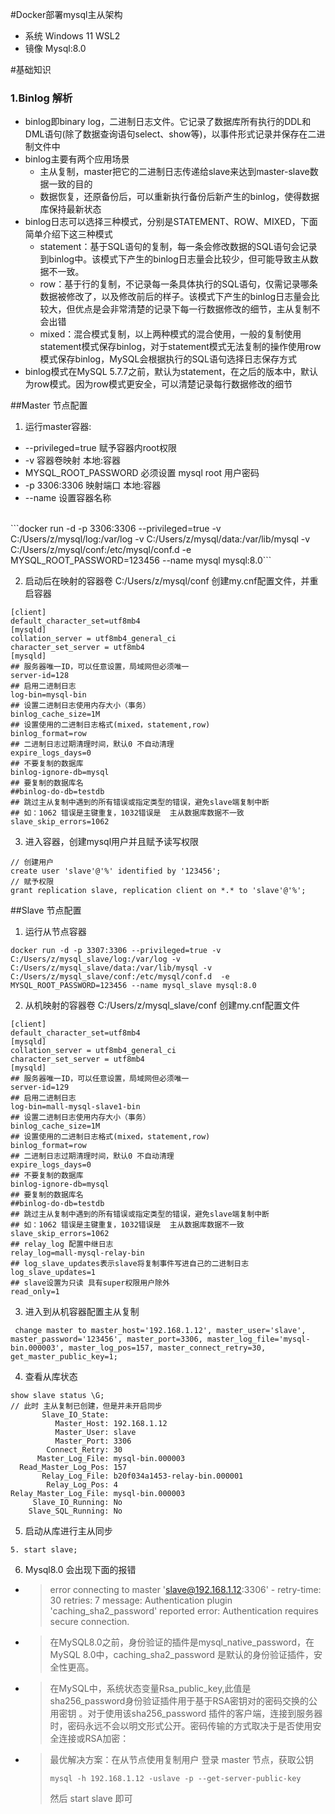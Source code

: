 #Docker部署mysql主从架构

* 系统 Windows 11 WSL2
* 镜像 Mysql:8.0

#基础知识
### 1.Binlog 解析
* binlog即binary log，二进制日志文件。它记录了数据库所有执行的DDL和DML语句(除了数据查询语句select、show等)，以事件形式记录并保存在二进制文件中
* binlog主要有两个应用场景
  * 主从复制，master把它的二进制日志传递给slave来达到master-slave数据一致的目的
  * 数据恢复，还原备份后，可以重新执行备份后新产生的binlog，使得数据库保持最新状态
* binlog日志可以选择三种模式，分别是STATEMENT、ROW、MIXED，下面简单介绍下这三种模式
  * statement：基于SQL语句的复制，每一条会修改数据的SQL语句会记录到binlog中。该模式下产生的binlog日志量会比较少，但可能导致主从数据不一致。
  * row：基于行的复制，不记录每一条具体执行的SQL语句，仅需记录哪条数据被修改了，以及修改前后的样子。该模式下产生的binlog日志量会比较大，但优点是会非常清楚的记录下每一行数据修改的细节，主从复制不会出错
  * mixed：混合模式复制，以上两种模式的混合使用，一般的复制使用statement模式保存binlog，对于statement模式无法复制的操作使用row模式保存binlog，MySQL会根据执行的SQL语句选择日志保存方式
* binlog模式在MySQL 5.7.7之前，默认为statement，在之后的版本中，默认为row模式。因为row模式更安全，可以清楚记录每行数据修改的细节

##Master 节点配置
1. 运行master容器:
- --privileged=true 赋予容器内root权限
- -v 容器卷映射 本地:容器
- MYSQL_ROOT_PASSWORD 必须设置 mysql root 用户密码
- -p 3306:3306 映射端口 本地:容器
- --name 设置容器名称
<br>
```docker run -d -p 3306:3306 --privileged=true -v C:/Users/z/mysql/log:/var/log -v C:/Users/z/mysql/data:/var/lib/mysql -v C:/Users/z/mysql/conf:/etc/mysql/conf.d  -e MYSQL_ROOT_PASSWORD=123456 --name mysql mysql:8.0```

2. 启动后在映射的容器卷 C:/Users/z/mysql/conf 创建my.cnf配置文件，并重启容器
```
[client]
default_character_set=utf8mb4
[mysqld]
collation_server = utf8mb4_general_ci
character_set_server = utf8mb4
[mysqld]
## 服务器唯一ID，可以任意设置，局域网但必须唯一
server-id=128
## 启用二进制日志
log-bin=mysql-bin
## 设置二进制日志使用内存大小（事务）
binlog_cache_size=1M
## 设置使用的二进制日志格式(mixed，statement,row)
binlog_format=row
## 二进制日志过期清理时间，默认0 不自动清理
expire_logs_days=0
## 不要复制的数据库
binlog-ignore-db=mysql
## 要复制的数据库名
##binlog-do-db=testdb
## 跳过主从复制中遇到的所有错误或指定类型的错误，避免slave端复制中断
## 如：1062 错误是主键重复，1032错误是  主从数据库数据不一致
slave_skip_errors=1062
```
3. 进入容器，创建mysql用户并且赋予读写权限
```
// 创建用户
create user 'slave'@'%' identified by '123456';
// 赋予权限
grant replication slave, replication client on *.* to 'slave'@'%';
```

##Slave 节点配置
1. 运行从节点容器
```shell
docker run -d -p 3307:3306 --privileged=true -v C:/Users/z/mysql_slave/log:/var/log -v C:/Users/z/mysql_slave/data:/var/lib/mysql -v C:/Users/z/mysql_slave/conf:/etc/mysql/conf.d  -e MYSQL_ROOT_PASSWORD=123456 --name mysql_slave mysql:8.0
```
2. 从机映射的容器卷 C:/Users/z/mysql_slave/conf 创建my.cnf配置文件
```
[client]
default_character_set=utf8mb4
[mysqld]
collation_server = utf8mb4_general_ci
character_set_server = utf8mb4
[mysqld]
## 服务器唯一ID，可以任意设置，局域网但必须唯一
server-id=129
## 启用二进制日志
log-bin=mall-mysql-slave1-bin
## 设置二进制日志使用内存大小（事务）
binlog_cache_size=1M
## 设置使用的二进制日志格式(mixed，statement,row)
binlog_format=row
## 二进制日志过期清理时间，默认0 不自动清理
expire_logs_days=0
## 不要复制的数据库
binlog-ignore-db=mysql
## 要复制的数据库名
##binlog-do-db=testdb
## 跳过主从复制中遇到的所有错误或指定类型的错误，避免slave端复制中断
## 如：1062 错误是主键重复，1032错误是  主从数据库数据不一致
slave_skip_errors=1062
## relay_log 配置中继日志
relay_log=mall-mysql-relay-bin
## log_slave_updates表示slave将复制事件写进自己的二进制日志
log_slave_updates=1
## slave设置为只读 具有super权限用户除外
read_only=1
```
3. 进入到从机容器配置主从复制
```
 change master to master_host='192.168.1.12', master_user='slave', master_password='123456', master_port=3306, master_log_file='mysql-bin.000003', master_log_pos=157, master_connect_retry=30, get_master_public_key=1;
```
4. 查看从库状态
```
show slave status \G;
// 此时 主从复制已创建，但是并未开启同步
       Slave_IO_State:
          Master_Host: 192.168.1.12
          Master_User: slave
          Master_Port: 3306
        Connect_Retry: 30
      Master_Log_File: mysql-bin.000003
  Read_Master_Log_Pos: 157
       Relay_Log_File: b20f034a1453-relay-bin.000001
        Relay_Log_Pos: 4
Relay_Master_Log_File: mysql-bin.000003
     Slave_IO_Running: No
    Slave_SQL_Running: No
```
5. 启动从库进行主从同步
```
5. start slave;
```

6. Mysql8.0 会出现下面的报错
- > error connecting to master 'slave@192.168.1.12:3306' - retry-time: 30 retries: 7 message: Authentication plugin 'caching_sha2_password' reported error: Authentication requires secure connection.

- >在MySQL8.0之前，身份验证的插件是mysql_native_password，在MySQL 8.0中，caching_sha2_password 是默认的身份验证插件，安全性更高。

- >在MySQL中，系统状态变量Rsa_public_key,此值是sha256_password身份验证插件用于基于RSA密钥对的密码交换的公用密钥 。对于使用该sha256_password 插件的客户端，连接到服务器时，密码永远不会以明文形式公开。密码传输的方式取决于是否使用安全连接或RSA加密：

- > 最优解决方案：在从节点使用复制用户 登录 master 节点，获取公钥
  > ```
  > mysql -h 192.168.1.12 -uslave -p --get-server-public-key
  > ```
  > 然后 start slave 即可
